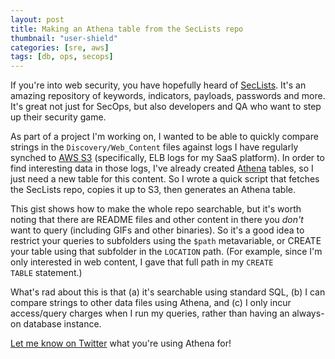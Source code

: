 ```yaml
---
layout: post
title: Making an Athena table from the SecLists repo
thumbnail: "user-shield"
categories: [sre, aws]
tags: [db, ops, secops]
---
```


If you're into web security, you have hopefully heard of <a href="https://github.com/danielmiessler/SecLists">SecLists</a>. It's an amazing repository of keywords, indicators, payloads, passwords and more. It's great not just for SecOps, but also developers and QA who want to step up their security game.

As part of a project I'm working on, I wanted to be able to quickly compare strings in the <code>Discovery/Web_Content</code> files against logs I have regularly synched to <a href="https://aws.amazon.com/s3/">AWS S3</a> (specifically, ELB logs for my SaaS platform). In order to find interesting data in those logs, I've already created <a href="https://aws.amazon.com/athena/">Athena</a> tables, so I just need a new table for this content. So I wrote a quick script that fetches the SecLists repo, copies it up to S3, then generates an Athena table.

This gist shows how to make the whole repo searchable, but it's worth noting that there are README files and other content in there you <em>don't</em> want to query (including GIFs and other binaries). So it's a good idea to restrict your queries to subfolders using the <code>$path</code> metavariable, or CREATE your table using that subfolder in the <code>LOCATION</code> path. (For example, since I'm only interested in web content, I gave that full path in my <code>CREATE TABLE</code> statement.)

What's rad about this is that (a) it's searchable using standard SQL, (b) I can compare strings to other data files using Athena, and (c) I only incur access/query charges when I run my queries, rather than having an always-on database instance.

<a href="https://twitter.com/angrychimp">Let me know on Twitter</a> what you're using Athena for!

<script src="https://gist.github.com/angrychimp/3b6efb260524a38f2c544b2ee83d0028.js"></script>

 
